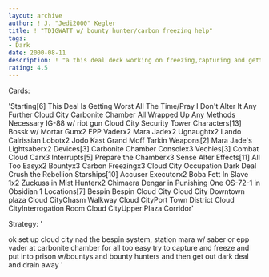 ```yaml
---
layout: archive
author: ! J. "Jedi2000" Kegler
title: ! "TDIGWATT w/ bounty hunter/carbon freezing help"
tags:
- Dark
date: 2000-08-11
description: ! "a this deal deck working on freezing,capturing and getting dark deal out to flip objective"
rating: 4.5
---
```

Cards: 

'Starting[6]
This Deal Is Getting Worst All The Time/Pray I Don't Alter It Any Further
Cloud City Carbonite Chamber
All Wrapped Up
Any Methods Necessary
IG-88 w/ riot gun
Cloud City Security Tower
Characters[13]
Bossk w/ Mortar Gunx2
EPP Vaderx2
Mara Jadex2
Ugnaughtx2
Lando Calrissian
Lobotx2
Jodo Kast
Grand Moff Tarkin
Weapons[2]
Mara Jade's Lightsaberx2
Devices[3]
Carbonite Chamber Consolex3
Vechies[3]
Combat Cloud Carx3
Interrupts[5]
Prepare the Chamberx3
Sense
Alter
Effects[11]
All Too Easyx2
Bountyx3
Carbon Freezingx3
Cloud City Occupation
Dark Deal
Crush the Rebellion
Starships[10]
Accuser
Executorx2
Boba Fett In Slave 1x2
Zuckuss in Mist Hunterx2
Chimaera
Dengar in Punishing One
OS-72-1 in Obsidian 1
Locations[7]
Bespin
Bespin Cloud City
Cloud City Downtown plaza
Cloud CityChasm Walkway
Cloud CityPort Town District
Cloud CityInterrogation Room
Cloud CityUpper Plaza Corridor'

Strategy: '

ok set up cloud city nad the bespin system, station mara w/ saber or epp vader at carbonite chamber for all too easy try to capture and freeze and put into prison w/bountys and bounty hunters and then get out dark deal and drain away '